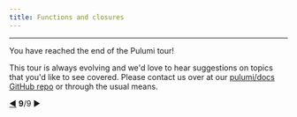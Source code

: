 ```yaml
---
title: Functions and closures
---
```


***

You have reached the end of the Pulumi tour!

This tour is always evolving and we'd love to hear suggestions on topics that you'd like to see covered.  Please contact
us over at our [pulumi/docs GitHub repo](https://github.com/pulumi/docs/issues) or through the usual means.

<div class="tour-nav">
    <a class="tour-button enabled" href="programs-exports.html" title="Stack exports">◀</a>
    <span class="tour-index"><strong>9</strong>/9</span>
    <a class="tour-button disabled">▶</a>
</div>
